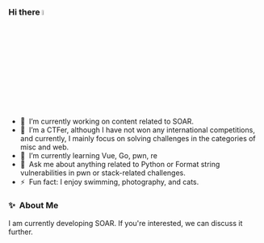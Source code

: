 ### Hi there <img src="https://media.giphy.com/media/hvRJCLFzcasrR4ia7z/giphy.gif" width="5%"></a>

- 🔭 &nbsp;I’m currently working on content related to SOAR.
- 🧐 &nbsp;I’m a CTFer, although I have not won any international competitions, and currently, I mainly focus on solving challenges in the categories of misc and web.
- 🌱 &nbsp;I’m currently learning Vue, Go, pwn, re
- 💬 &nbsp;Ask me about anything related to Python or Format string vulnerabilities in pwn or stack-related challenges.
- ⚡ &nbsp;Fun fact: I enjoy swimming, photography, and cats.


### ✨&nbsp; About Me

I am currently developing SOAR. If you're interested, we can discuss it further.

